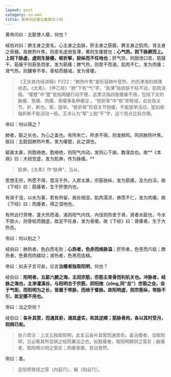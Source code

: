```yaml
---
layout: post
category: su-wen
title: 黄帝内经痿论篇第四十四
---
```


黄帝问曰：五脏使人痿，何也？

岐伯对曰：肺主身之皮毛，心主身之血脉，肝主身之筋膜，脾主身之肌肉，肾主身之骨髓。故肺热叶焦，则皮毛虚弱急薄，著则生痿躄也；**心气热，则下脉厥而上。上则下脉虚，虚则生脉痿，枢折挈，胫纵而不任地也**；肝气热，则胆泄口苦，筋膜干，筋膜干则筋急而挛，发为筋痿；脾气热，则胃干而渴，肌肉不仁，发为肉痿；肾气热，则腰脊不举，骨枯而髓减，发为骨痿。

>  《王庆其内经讲稿》P222：“肺热叶焦”是形容肺叶受热、灼伤津液的病理状态。《太素》、《甲乙经》“肺”下有“气”字。“急薄”指皮肤干枯不润，肌肉消瘦。“痿躄”中“躄”是指两腿行动不便，这里泛指四肢痿废不用，包括下文的脉痿、筋痿、肉痿、骨痿等各种痿证 。“枢折挈”中“枢”即枢纽，此处指关节。折，断也。挈，提举。“枢折挈”形容关节弛缓，不能提举活动，犹如枢轴折断不能活动一般。王冰认为“挈”上脱“不”字，这个观点比较合理。

帝曰：何以得之？

肺者，脏之长也，为心之盖也。有所失亡，所求不得，则发肺鸣，鸣则肺热叶焦，故曰：五脏因肺热叶焦，发为痿躄，此之谓也。

裴衰太甚，则胞络绝，胞络绝，则阳气内动，发则心下崩，数溲血也。故**《本病》曰：大经空虚，发为肌痹，传为脉痿。**

> 肌痹，《太素》作“脉痹”，当从。

思想无穷，所愿不得，意淫于外，入房太甚，宗筋驰纵，发为筋痿，及为白淫。故《下经》曰：筋痿者，生于肝使内也。

有渐于湿，以水为事，若有所留，居处相湿，肌肉濡渍，痹而不仁，发为肉痿。故《下经》曰：肉痿者，得之湿地也。

有所远行劳倦，逢大热而渴，渴则阳气内伐，内伐则热舍于肾，肾者水脏也，今水不胜火，则骨枯而髓虚，故足不任身，发为骨痿。故《下经》曰：骨痿者，生于大热也。

帝曰：何以别之？

岐伯曰：肺热者，色白而毛败；**心热者，色赤而络脉溢**；肝热者，色苍而爪枯；脾热者，色黄而肉蠕动；肾热者，色黑而齿槁。

帝曰：如夫子言可矣，论言**治痿者独取阳明**，何也？

岐伯曰：**阳明者，五脏六腑之海，主闰宗筋，宗筋主束骨而利机关也。冲脉者，经脉之海也，主渗灌溪谷，与阳明合于宗筋，阴阳揔（zǒng,同“总”）宗筋之会，会于气街，而阳明为之长，皆属于带脉，而络于督脉。故阳明虚，则宗筋纵，带脉不引，故足痿不用也。**

帝曰：治之奈何？

岐伯曰：**各补其荥，而通其俞，调其虚实，和其逆顺；筋脉骨肉，各以其时受月，则病已矣。**

> 张介宾注：上文云独取阳明，此复云各补其荥而通其俞。盖治痿者，当取阳明，又必察其所受病之经而兼治之也。如筋痿者，取阳明厥阴之荥俞；脉痿者，取阳明少阴之荥俞；肉痿骨痿，其治皆然。

帝曰：善。

> 足阳明胃经之荥（内庭穴）、输（陷谷穴）。